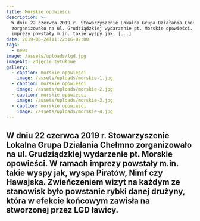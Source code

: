 ```yaml
---
title: Morskie opowieści
description: >-
  W dniu 22 czerwca 2019 r. Stowarzyszenie Lokalna Grupa Działania Chełmno
  zorganizowało na ul. Grudziądzkiej wydarzenie pt. Morskie opowieści. W ramach
  imprezy powstały m.in. takie wyspy jak, [...]
date: 2019-06-24T11:22:16+02:00
tags:
  - news
image: /assets/uploads/lgd.jpg
imageAlt: Zdjęcie tytułowe
gallery:
  - caption: morskie opowiesci
    image: /assets/uploads/morskie-1.jpg
  - caption: morskie opowiesci
    image: /assets/uploads/morskie-2.jpg
  - caption: morskie opowiesci
    image: /assets/uploads/morskie-3.jpg
  - caption: morskie opowiesci
    image: /assets/uploads/morskie-4.jpg
---
```

## W dniu 22 czerwca 2019 r. Stowarzyszenie Lokalna Grupa Działania Chełmno zorganizowało na ul. Grudziądzkiej wydarzenie pt. Morskie opowieści. W ramach imprezy powstały m.in. takie wyspy jak, wyspa Piratów, Nimf czy Hawajska. Zwieńczeniem wizyt na każdym ze stanowisk było powstanie rybki danej drużyny, która w efekcie końcowym zawisła na stworzonej przez LGD ławicy.

<br>

